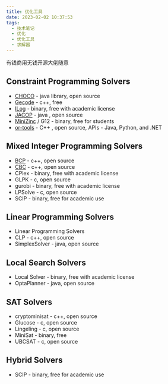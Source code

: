 ```yaml
---
title: 优化工具
date: 2023-02-02 10:37:53
tags: 
  - 技术笔记
  - 优化
  - 优化工具
  - 求解器
---
```


有钱商用无钱开源大佬随意

## Constraint Programming Solvers


- [CHOCO](https://choco-solver.org/docs/getting-started/ "CHOCO") - java library, open source
- [Gecode](https://www.gecode.org/index.html "Gecode") - c++, free
- [ILog](https://www.ibm.com/support/pages/how-do-i-download-cplex-optimization-studio?mhsrc=ibmsearch_a&mhq=ILOG "ILOG") - binary, free with academic license
- [JACOP](https://osolpro.atlassian.net/wiki/spaces/JACOP/pages/26279944/JaCoP+-+Java+Constraint+Programming+solver "JACOP") - java , open source
- [MiniZinc](https://www.minizinc.org/ "MiniZinc") / G12 - binary, free for students
- [or-tools](https://github.com/google/or-tools "or-tools") - C++ , open source, APIs - Java, Python, and .NET


## Mixed Integer Programming Solvers
- [BCP](https://www.coin-or.org/Bcp/ "BCP") - c++, open source
- [CBC](https://www.coin-or.org/Cbc/ "CBC") - c++, open source
- CPlex - binary, free with academic license
- GLPK - c, open source
- gurobi - binary, free with academic license
- LPSolve - c, open source
- SCIP - binary, free for academic use

## Linear Programming Solvers
- Linear Programming Solvers
- CLP - c++, open source
- SimplexSolver - java, open source

## Local Search Solvers
- Local Solver - binary, free with academic license
- OptaPlanner - java, open source

## SAT Solvers
- cryptominisat - c++, open source
- Glucose - c, open source
- Lingeling - c, open source
- MiniSat - binary, free
- UBCSAT - c, open source

## Hybrid Solvers
- SCIP - binary, free for academic use



